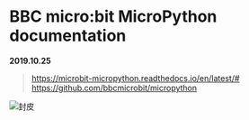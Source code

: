 # BBC micro:bit MicroPython documentation
**2019.10.25**  
>https://microbit-micropython.readthedocs.io/en/latest/#  
>https://github.com/bbcmicrobit/micropython

![封皮](https://microbit-micropython.readthedocs.io/en/latest/_images/comic.png)